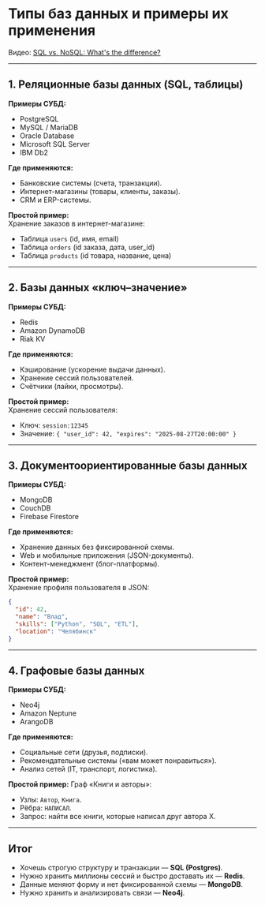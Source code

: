 # Типы баз данных и примеры их применения

Видео: [SQL vs. NoSQL: What's the difference?](https://www.youtube.com/watch?v=Q5aTUc7c4jg&ab_channel=IBMTechnology)

---

## 1. Реляционные базы данных (SQL, таблицы)
**Примеры СУБД:**  
- PostgreSQL  
- MySQL / MariaDB  
- Oracle Database  
- Microsoft SQL Server  
- IBM Db2  

**Где применяются:**  
- Банковские системы (счета, транзакции).  
- Интернет-магазины (товары, клиенты, заказы).  
- CRM и ERP-системы.  

**Простой пример:**  
Хранение заказов в интернет-магазине:  
- Таблица `users` (id, имя, email)  
- Таблица `orders` (id заказа, дата, user_id)  
- Таблица `products` (id товара, название, цена)  

---

## 2. Базы данных «ключ–значение»
**Примеры СУБД:**  
- Redis  
- Amazon DynamoDB  
- Riak KV  

**Где применяются:**  
- Кэширование (ускорение выдачи данных).  
- Хранение сессий пользователей.  
- Счётчики (лайки, просмотры).  

**Простой пример:**  
Хранение сессий пользователя:  
- Ключ: `session:12345`  
- Значение: `{ "user_id": 42, "expires": "2025-08-27T20:00:00" }`  

---

## 3. Документоориентированные базы данных
**Примеры СУБД:**  
- MongoDB  
- CouchDB  
- Firebase Firestore  

**Где применяются:**  
- Хранение данных без фиксированной схемы.  
- Web и мобильные приложения (JSON-документы).  
- Контент-менеджмент (блог-платформы).  

**Простой пример:**  
Хранение профиля пользователя в JSON:  
```json
{
  "id": 42,
  "name": "Влад",
  "skills": ["Python", "SQL", "ETL"],
  "location": "Челябинск"
}
````

---

## 4. Графовые базы данных

**Примеры СУБД:**

* Neo4j
* Amazon Neptune
* ArangoDB

**Где применяются:**

* Социальные сети (друзья, подписки).
* Рекомендательные системы («вам может понравиться»).
* Анализ сетей (IT, транспорт, логистика).

**Простой пример:**
Граф «Книги и авторы»:

* Узлы: `Автор`, `Книга`.
* Рёбра: `НАПИСАЛ`.
* Запрос: найти все книги, которые написал друг автора Х.

---

## Итог

* Хочешь строгую структуру и транзакции — **SQL (Postgres)**.
* Нужно хранить миллионы сессий и быстро доставать их — **Redis**.
* Данные меняют форму и нет фиксированной схемы — **MongoDB**.
* Нужно хранить и анализировать связи — **Neo4j**.

